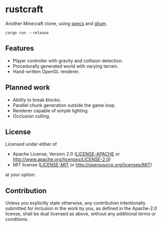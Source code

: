 # rustcraft

Another Minecraft clone, using [specs](https://github.com/amethyst/specs) and [glium](https://github.com/glium/glium).

```
cargo run --release
```

## Features

- Player controller with gravity and collision detection.
- Procedurally generated world with varying terrain.
- Hand-written OpenGL renderer.

## Planned work

- Ability to break blocks.
- Parallel chunk generation outside the game loop.
- Renderer capable of simple lighting.
- Occlusion culling.

## License

Licensed under either of

- Apache License, Version 2.0
  ([LICENSE-APACHE](LICENSE-APACHE) or http://www.apache.org/licenses/LICENSE-2.0)
- MIT license
  ([LICENSE-MIT](LICENSE-MIT) or http://opensource.org/licenses/MIT)

at your option.

## Contribution

Unless you explicitly state otherwise, any contribution intentionally submitted
for inclusion in the work by you, as defined in the Apache-2.0 license, shall be
dual licensed as above, without any additional terms or conditions.
